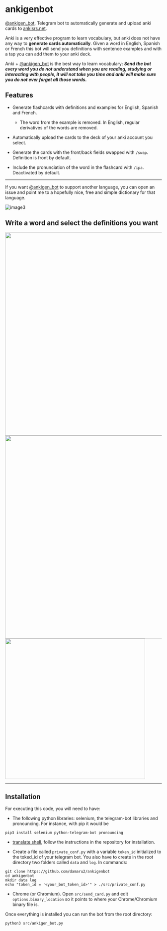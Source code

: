 # ankigenbot
[@ankigen_bot](https://t.me/ankigen_bot), Telegram bot to automatically generate and upload anki cards to [ankisrs.net](ankisrs.net). 

Anki is a very effective program to learn vocabulary, but anki does not have any way to **generate cards automatically**. Given a word in English, Spanish or French this bot will send you definitions with sentence examples and with a tap you can add them to your anki deck. 

Anki + [@ankigen_bot](https://t.me/ankigen_bot) is the best way to learn vocabulary: ___Send the bot every word you do not understand when you are reading, studying or interacting with people, it will not take you time and anki will make sure you do not ever forget all those words.___

## Features

+ Generate flashcards with definitions and examples for English, Spanish and French.
    + The word from the example is removed. In English, regular derivatives of the words are removed.

+ Automatically upload the cards to the deck of your anki account you select.

+ Generate the cards with the front/back fields swapped with `/swap`. Definition is front by default.

+ Include the pronunciation of the word in the flashcard with `/ipa`. Deactivated by default.

---

If you want [@ankigen_bot](https://t.me/ankigen_bot) to support another language, you can open an issue and point me to a hopefully nice, free and simple dictionary for that language.

![image3](https://github.com/damaru2/ankigenbot/blob/master/.assets/image3.png)

## Write a word and select the definitions you want
<img src="https://github.com/damaru2/ankigenbot/blob/master/.assets/image1.png" width="650">

<img src="https://github.com/damaru2/ankigenbot/blob/master/.assets/image2.png" width="650">

<img src="https://github.com/damaru2/ankigenbot/blob/master/.assets/image4.jpg" width="450">

---
## Installation
For executing this code, you will need to have:

+ The following python libraries: selenium, the telegram-bot libraries and pronouncing. For instance, with pip it would be
```
pip3 install selenium python-telegram-bot pronouncing
```

+ [translate shell](https://github.com/soimort/translate-shell/), follow the instructions in the repository for installation.

+ Create a file called `private_conf.py` with a variable `token_id` initialized to the toked_id of your telegram bot. You also have to create in the root directory two folders called `data` and `log`. In commands:
```
git clone https://github.com/damaru2/ankigenbot
cd ankigenbot
mkdir data log
echo "token_id = '<your_bot_token_id>'" > ./src/private_conf.py
```

+ Chrome (or Chromium). Open `src/send_card.py` and edit `options.binary_location` so it points to where your Chrome/Chromium binary file is.

Once everything is installed you can run the bot from the root directory:
```
python3 src/ankigen_bot.py
```
